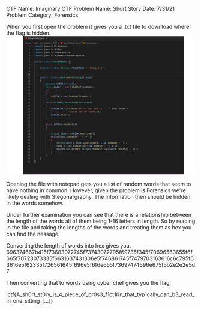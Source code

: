 CTF Name: Imaginary CTF
Problem Name: Short Story
Date: 7/31/21 
Problem Category: Forensics


When you first open the problem it gives you a .txt file to download where the flag is hidden.
![Alt text](https://github.com/RhysticStudies/Writeups/blob/main/ICTF/Screenshot1.png)

Opening the file with notepad gets you a list of random words that seem to have nothing in common. However, given the problem is Forensics we're likely dealing with Stegonargraphy. The information then should be hidden in the words somehow.

Under further examination you can see that there is a relationship between the length of the words all of them being 1-16 letters in length. So by reading in the file and taking the lengths of the words and treating them as hex you can find the nessage.

Converting the length of words into hex gives you.
696374667b415f73683072745f73743072795f69735f345f70696563655f6f665f70723073335f6631637431306e5f746861745f7479703163616c6c795f63616e5f62335f726561645f696e5f6f6e655f73697474696e675f5b2e2e2e5d7

Then converting that to words using cyber chef gives you the flag.

ictf{A_sh0rt_st0ry_is_4_piece_of_pr0s3_f1ct10n_that_typ1cally_can_b3_read_in_one_sitting_[...]}
